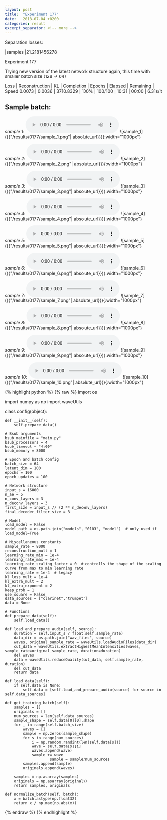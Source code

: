 ```yaml
---
layout: post
title:  "Experiment 177"
date:   2018-07-04 +0200
categories: result
excerpt_separator: <!-- more -->
---
```

Separation losses:

|samples
|21.2181456278<!-- more -->

Experiment 177

Trying new version of the latest network structure again, this time with smaller batch size (128 -> 64)

Loss | Reconstruction | KL | Completion | Epochs | Elapsed | Remaining | Speed
0.0073 | 0.0036 | 3710.8329 | 100% | 100/100 | 10:31 | 00:00 | 6.31s/it

## **Sample batch**:
_sample 1_:
<audio src="/ResultsOverview/results/0177/sample_1.wav" controls preload></audio>
![sample_1]({{"/results/0177/sample_1.png"| absolute_url}}){:width="1000px"}

_sample 2_:
<audio src="/ResultsOverview/results/0177/sample_2.wav" controls preload></audio>
![sample_2]({{"/results/0177/sample_2.png"| absolute_url}}){:width="1000px"}

_sample 3_:
<audio src="/ResultsOverview/results/0177/sample_3.wav" controls preload></audio>
![sample_3]({{"/results/0177/sample_3.png"| absolute_url}}){:width="1000px"}

_sample 4_:
<audio src="/ResultsOverview/results/0177/sample_4.wav" controls preload></audio>
![sample_4]({{"/results/0177/sample_4.png"| absolute_url}}){:width="1000px"}

_sample 5_:
<audio src="/ResultsOverview/results/0177/sample_5.wav" controls preload></audio>
![sample_5]({{"/results/0177/sample_5.png"| absolute_url}}){:width="1000px"}

_sample 6_:
<audio src="/ResultsOverview/results/0177/sample_6.wav" controls preload></audio>
![sample_6]({{"/results/0177/sample_6.png"| absolute_url}}){:width="1000px"}

_sample 7_:
<audio src="/ResultsOverview/results/0177/sample_7.wav" controls preload></audio>
![sample_7]({{"/results/0177/sample_7.png"| absolute_url}}){:width="1000px"}

_sample 8_:
<audio src="/ResultsOverview/results/0177/sample_8.wav" controls preload></audio>
![sample_8]({{"/results/0177/sample_8.png"| absolute_url}}){:width="1000px"}

_sample 9_:
<audio src="/ResultsOverview/results/0177/sample_9.wav" controls preload></audio>
![sample_9]({{"/results/0177/sample_9.png"| absolute_url}}){:width="1000px"}

_sample 10_:
<audio src="/ResultsOverview/results/0177/sample_10.wav" controls preload></audio>
![sample_10]({{"/results/0177/sample_10.png"| absolute_url}}){:width="1000px"}


{% highlight python %}
{% raw %}
import os

import numpy as np
import waveUtils


class config(object):

	def __init__(self):
		self.prepare_data()

	# Bsub arguments
	bsub_mainfile = "main.py"
	bsub_processors = 4
	bsub_timeout = "4:00"
	bsub_memory = 8000

	# Epoch and batch config
	batch_size = 64
	latent_dim = 100
	epochs = 100
	epoch_updates = 100

	# Network structure
	input_s = 16000
	n_ae = 5
	n_conv_layers = 3
	n_deconv_layers = 3
	first_size = input_s // (2 ** n_deconv_layers)
	final_decoder_filter_size = 3

	# Model
	load_model = False
	model_path = os.path.join("models", "0103", "model")  # only used if load_model=True

	# Miscellaneous constants
	sample_rate = 8000
	reconstruction_mult = 1
	learning_rate_min = 1e-4
	learning_rate_max = 1e-4
	learning_rate_scaling_factor = 0  # controlls the shape of the scaling curve from max to min learning rate
	learning_rate = 1e-4  # legacy
	kl_loss_mult = 1e-4
	kl_extra_mult = 2
	kl_extra_exponent = 2
	keep_prob = 1
	use_square = False
	data_sources = ["clarinet","trumpet"]
	data = None

	# Functions
	def prepare_data(self):
		self.load_data()

	def load_and_prepare_audio(self, source):
		duration = self.input_s / float(self.sample_rate)
		data_dir = os.path.join("wav_files", source)
		waves, original_sample_rate = waveUtils.loadAudioFiles(data_dir)
		cut_data = waveUtils.extractHighestMeanIntensities(waves, sample_rate=original_sample_rate, duration=duration)
		del waves
		data = waveUtils.reduceQuality(cut_data, self.sample_rate, duration)
		del cut_data
		return data

	def load_data(self):
		if self.data is None:
			self.data = [self.load_and_prepare_audio(source) for source in self.data_sources]

	def get_training_batch(self):
		samples = []
		originals = []
		num_sources = len(self.data_sources)
		sample_shape = self.data[0][0].shape
		for _ in range(self.batch_size):
			waves = []
			sample = np.zeros(sample_shape)
			for s in range(num_sources):
				i = np.random.randint(len(self.data[s]))
				wave = self.data[s][i]
				waves.append(wave)
				sample += wave
                        sample = sample/num_sources
			samples.append(sample)
			originals.append(waves)

		samples = np.asarray(samples)
		originals = np.asarray(originals)
		return samples, originals

	def normalize_batch(self, batch):
		x = batch.astype(np.float32)
		return x / np.max(np.abs(x))


{% endraw %}
{% endhighlight %}
